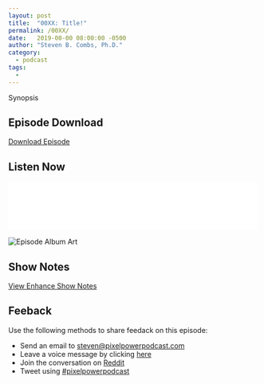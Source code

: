 ```yaml
---
layout: post
title:  "00XX: Title!"
permalink: /00XX/
date:   2019-00-00 08:00:00 -0500
author: "Steven B. Combs, Ph.D."
category:
  - podcast
tags:
  -
---
```


Synopsis

## Episode Download

[Download Episode](link)

## Listen Now

<p><iframe src="link" height="98px" width="500px" frameborder="0" scrolling="no"></iframe></p>

![Episode Album Art](/images/album-art/2019/00XX.png)

## Show Notes

[View Enhance Show Notes](link)

## Feeback

Use the following methods to share feedack on this episode:

* Send an email to <steven@pixelpowerpodcast.com>
* Leave a voice message by clicking [here](https://anchor.fm/pixelpowerpodcast/message)
* Join the conversation on [Reddit](https://www.reddit.com/r/pixelpowerpodcast/)
* Tweet using [#pixelpowerpodcast](https://twitter.com/search?q=%23pixelpowerpodcast&src=typed_query)
